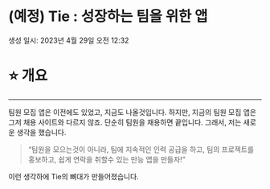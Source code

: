 # (예정) Tie : 성장하는 팀을 위한 앱

생성 일시: 2023년 4월 29일 오전 12:32

# ⭐️ 개요

---

팀원 모집 앱은 이전에도 있었고, 지금도 나올것입니다. 하지만, 지금의 팀원 모집 앱은 그저 채용 사이트와 다르지 않죠. 단순히 팀원을 채용하면 끝입니다. 그래서, 저는 새로운 생각을 했습니다.

> “팀원을 모으는것이 아니라, 팀에 지속적인 인력 공급을 하고, 팀의 프로젝트를 홍보하고, 쉽게 연락을 취할수 있는 만능 앱을 만들자!”
> 

이런 생각하에 Tie의 뼈대가 만들어졌습니다.